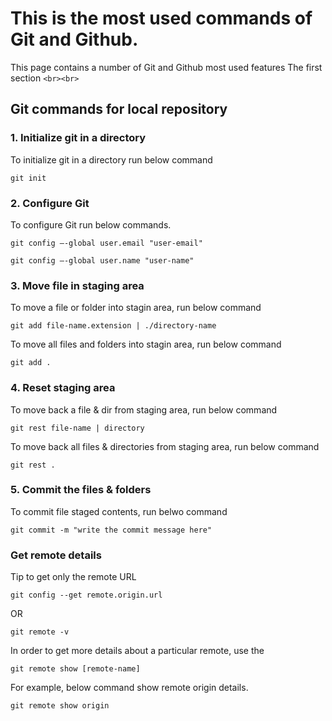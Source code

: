 # This is the most used commands of Git and Github. 
This page contains a number of Git and Github most used features 
The first section
`<br><br>`
## Git commands for local repository
### 1. Initialize git in a directory 
To initialize git in a directory run below command 

```
git init  
```




### 2. Configure Git 
To configure Git run below commands. 
```
git config –-global user.email "user-email" 
```
```
git config –-global user.name "user-name"  
```



### 3. Move file in staging area 
To move a file or folder into stagin area, run below command

```
git add file-name.extension | ./directory-name
```

To move all files and folders into stagin area, run below command
```
git add .
```


### 4. Reset staging area
To move back a file & dir from staging area, run below command 
```
git rest file-name | directory
```
To move back all files & directories from staging area, run below command 
```
git rest .
```


### 5. Commit the files & folders 
To commit file staged contents, run belwo command
```
git commit -m "write the commit message here"
```



### Get remote details 
Tip to get only the remote URL
```
git config --get remote.origin.url
```
OR 
```
git remote -v
```

In order to get more details about a particular remote, use the
```
git remote show [remote-name]
```
For example, below command show remote origin details.
```
git remote show origin
```
